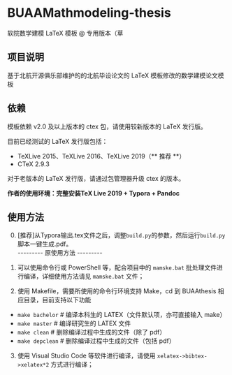 # BUAAMathmodeling-thesis

软院数学建模 LaTeX 模板 @ 专用版本（草

## 项目说明

基于北航开源俱乐部维护的的北航毕设论文的 LaTeX 模板修改的数学建模论文模板

## 依赖

模板依赖 v2.0 及以上版本的 ctex 包，请使用较新版本的 LaTeX 发行版。

目前已经测试的 LaTeX 发行版包括：

+ TeXLive 2015、TeXLive 2016、TeXLive 2019（** 推荐 **）
+ CTeX 2.9.3

对于老版本的 LaTeX 发行版，请通过包管理器升级 ctex 的版本。

**作者的使用环境：完整安装TeX Live 2019 + Typora + Pandoc**

## 使用方法
0. \[推荐\]从Typora输出.tex文件之后，调整`build.py`的参数，然后运行`build.py`脚本一键生成.pdf。  
--------- 原使用方法 ---------
1. 可以使用命令行或 PowerShell 等，配合项目中的 `mamske.bat` 批处理文件进行编译，详细使用方法请见 `mamske.bat` 文件；

2. 使用 Makefile，需要所使用的命令行环境支持 Make，cd 到 BUAAthesis 相应目录，目前支持以下功能

+ `make bachelor` # 编译本科生的 LATEX（文件默认项，亦可直接输入 make）
+ `make master` # 编译研究生的 LATEX 文件
+ `make clean` # 删除编译过程中生成的文件（除了 pdf）
+ `make depclean` # 删除编译过程中生成的文件（包括 pdf）

3. 使用 Visual Studio Code 等软件进行编译，请使用 `xelatex->bibtex->xelatex*2` 方式进行编译；

